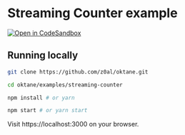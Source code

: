 # Streaming Counter example

[![Open in CodeSandbox][csb]][box]

## Running locally

```sh
git clone https://github.com/z0al/oktane.git

cd oktane/examples/streaming-counter

npm install # or yarn

npm start # or yarn start
```

Visit https://localhost:3000 on your browser.

[csb]: https://img.shields.io/badge/Open%20in-CodeSandbox-blue?style=flat-square&logo=codesandbox
[box]: https://codesandbox.io/s/github/z0al/oktane/tree/master/examples/streaming-counter

